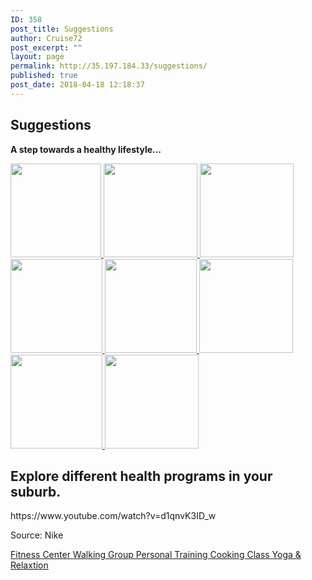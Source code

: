 ```yaml
---
ID: 358
post_title: Suggestions
author: Cruise72
post_excerpt: ""
layout: page
permalink: http://35.197.184.33/suggestions/
published: true
post_date: 2018-04-18 12:18:37
---
```

<h2>Suggestions</h2>		
		<p><strong>A step towards a healthy lifestyle...</strong></p>		
											<a href="http://www.cvdhelper.tk/blood-pressure-suggestions/" data-elementor-open-lightbox="">
							<img width="145" height="150" src="http://35.197.184.33/wp-content/uploads/2018/05/blood-145x150.png" alt="" />								</a>
											<a href="http://www.cvdhelper.tk/alcohol-suggestions/" data-elementor-open-lightbox="">
							<img width="150" height="150" src="http://35.197.184.33/wp-content/uploads/2018/05/alchol.png" alt="" />								</a>
											<a href="http://www.cvdhelper.tk/smoking-suggestions/" data-elementor-open-lightbox="">
							<img width="150" height="150" src="http://35.197.184.33/wp-content/uploads/2018/04/ss-150x150.png" alt="" />								</a>
											<a href="http://www.cvdhelper.tk/stress-suggestions/" data-elementor-open-lightbox="">
							<img width="147" height="150" src="http://35.197.184.33/wp-content/uploads/2018/05/mmstress-147x150.png" alt="" />								</a>
											<a href="http://www.cvdhelper.tk/being-active-suggestions/" data-elementor-open-lightbox="">
							<img width="147" height="150" src="http://35.197.184.33/wp-content/uploads/2018/05/Active-147x150.png" alt="" />								</a>
											<a href="http://www.cvdhelper.tk/cholesterol-suggestions/" data-elementor-open-lightbox="">
							<img width="150" height="150" src="http://35.197.184.33/wp-content/uploads/2018/04/chh-2-150x150.png" alt="" srcset="http://35.197.184.33/wp-content/uploads/2018/04/chh-2-150x150.png 150w, http://35.197.184.33/wp-content/uploads/2018/04/chh-2-300x297.png 300w, http://35.197.184.33/wp-content/uploads/2018/04/chh-2.png 416w" sizes="(max-width: 150px) 100vw, 150px" />								</a>
											<a href="http://www.cvdhelper.tk/healthy-food-suggestions/" data-elementor-open-lightbox="">
							<img width="147" height="150" src="http://35.197.184.33/wp-content/uploads/2018/05/Health-147x150.png" alt="" />								</a>
											<a href="http://www.cvdhelper.tk/diabetes-suggestions/" data-elementor-open-lightbox="">
							<img width="150" height="150" src="http://35.197.184.33/wp-content/uploads/2018/04/dd-2-150x150.png" alt="" srcset="http://35.197.184.33/wp-content/uploads/2018/04/dd-2-150x150.png 150w, http://35.197.184.33/wp-content/uploads/2018/04/dd-2-300x297.png 300w" sizes="(max-width: 150px) 100vw, 150px" />								</a>
			<h2>Explore different health programs in your suburb.</h2>		
		https://www.youtube.com/watch?v=d1qnvK3ID_w<p>Source: Nike</p>		
			<a href="#popmake-1652" role="button">
						Fitness Center
					</a>
			<a href="#popmake-1649" role="button">
						Walking Group
					</a>
			<a href="#popmake-1654" role="button">
						Personal Training
					</a>
			<a href="#popmake-1656" role="button">
						Cooking Class
					</a>
			<a href="#popmake-1658" role="button">
						Yoga & Relaxtion
					</a>
